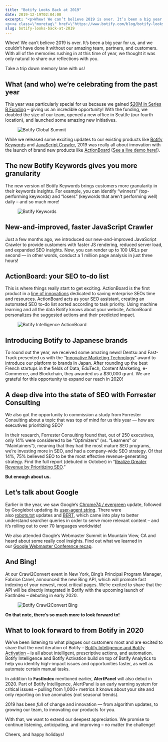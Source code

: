 ```yaml
---
title: "Botify Looks Back at 2019"
date: 2019-12-19T02:04:00
excerpt: "<p>Whew! We can’t believe 2019 is over. It’s been a big year for us, and we couldn’t have done it without our amazing team, partners, and customers. With all of the memories rushing in at this time of year, we thought it was only natural to share our reflections with you. Take a trip down&hellip; </p>
<p><a class=\"moretag\" href=\"https://www.botify.com/blog/botify-looks-back-at-2019\">Read the full article</a></p>"
slug: botify-looks-back-at-2019
---
```



<p>Whew! We can’t believe 2019 is over. It’s been a big year for us, and we couldn’t have done it without our amazing team, partners, and customers. With all of the memories rushing in at this time of year, we thought it was only natural to share our reflections with you.</p>



<p>Take a trip down memory lane with us!</p>



<h2 class="wp-block-heading" id="what-and-who-we-re-celebrating-from-the-past-year">What (and who) we’re celebrating from the past year</h2>



<p>This year was particularly special for us because we gained&nbsp;<a href="https://www.botify.com/blog/we-just-raised-usd20-million-in-series-b-funding-now-what" target="_blank" rel="noreferrer noopener" aria-label=" (opens in a new tab)">$20M in Series B Funding</a>&nbsp;– giving us an incredible opportunity! With the funding, we doubled the size of our team, opened a new office in Seattle (our fourth location), and launched some amazing new initiatives.</p>



<figure class="wp-block-image"><img decoding="async" src="https://images.ctfassets.net/tp56mevc46jo/7EYtU5otCmP6UmUQGkl6z5/a0b32f019eff7027c356890415327ec0/Botify_Global_Summit.jpg" alt="Botify Global Summit"/></figure>



<p>While we released some exciting updates to our existing products like&nbsp;<a href="https://www.botify.com/blog/the-new-version-of-botify-keywords-is-here" target="_blank" rel="noreferrer noopener" aria-label=" (opens in a new tab)">Botify Keywords</a>&nbsp;and&nbsp;<a href="https://www.botify.com/blog/javascript-seo-analysis-tool" target="_blank" rel="noreferrer noopener" aria-label=" (opens in a new tab)">JavaScript Crawler</a>, 2019 was really all about innovation with the launch of brand new products like&nbsp;<a href="https://www.botify.com/blog/action-board-prioritized-seo-plan" target="_blank" rel="noreferrer noopener" aria-label=" (opens in a new tab)">ActionBoard</a>&nbsp;(<a href="https://lp.botify.com/webinar/actionboard">See a live demo here!</a>).</p>



<h2 class="wp-block-heading" id="the-new-botify-keywords-gives-you-more-granularity">The new Botify Keywords gives you more granularity</h2>



<p>The new version of Botify Keywords brings customers more granularity in their keywords insights. For example, you can identify “winners” (top-performing keywords) and “losers” (keywords that aren’t performing well) daily – and so much more!</p>



<figure class="wp-block-image"><img decoding="async" src="https://images.ctfassets.net/tp56mevc46jo/4ybUFNhC2j9l3uZEgWRe00/8fb9e16badedcd8104b1c5bc6b9bed27/Botify_Keywords.png" alt="Botify Keywords"/></figure>



<h2 class="wp-block-heading" id="new-and-improved-faster-javascript-crawler">New-and-improved, faster JavaScript Crawler</h2>



<p>Just a few months ago, we introduced our new-and-improved JavaScript Crawler to provide customers with faster JS rendering, reduced server load, and expanded SEO insights. Now, you can render up to 100 URLs per second — in other words, conduct a 1 million page analysis in just three hours!</p>



<h2 class="wp-block-heading" id="actionboard-your-seo-to-do-list">ActionBoard: your SEO to-do list</h2>



<p>This is where things really start to get exciting. ActionBoard is the first product in a&nbsp;<a href="https://www.botify.com/blog/botify-intelligence-activation-seo" target="_blank" rel="noreferrer noopener" aria-label=" (opens in a new tab)">line of innovations</a>&nbsp;dedicated to saving enterprise SEOs time and resources. ActionBoard acts as your SEO assistant, creating an automated SEO to-do list sorted according to task priority. Using machine learning and all the data Botify knows about your website, ActionBoard personalizes the suggested actions and their predicted impact.</p>



<figure class="wp-block-image"><img decoding="async" src="https://images.ctfassets.net/tp56mevc46jo/4rF9DUB6XqoxsYAbVX8mWH/cf518546519fa756fd017644094b4a1d/Botify_Intelligence_ActionBoard.png" alt="Botify Intelligence ActionBoard"/></figure>



<h2 class="wp-block-heading" id="introducing-botify-to-japanese-brands">Introducing Botify to Japanese brands</h2>



<p>To round out the year, we received some amazing news! Dentsu and Fast-Track presented us with the “<a href="https://www.prnewswire.com/news-releases/botify-named-innovative-marketing-technology-winner-by-fast-track--dentsu-inc-to-support-the-growth-of-brands-in-japan-300951973.html" target="_blank" rel="noreferrer noopener" aria-label=" (opens in a new tab)">Innovative Marketing Technology</a>” award to introduce our platform to brands in Japan. After rounding up the best French startups in the fields of Data, EduTech, Content Marketing, e-Commerce, and Blockchain, they awarded us a $30,000 grant. We are grateful for this opportunity to expand our reach in 2020!</p>



<h2 class="wp-block-heading" id="a-deep-dive-into-the-state-of-seo-with-forrester-consulting">A deep dive into the state of SEO with Forrester Consulting</h2>



<p>We also got the opportunity to commission a study from Forrester Consulting about a topic that was top of mind for us this year — how are executives prioritizing SEO?</p>



<p>In their research, Forrester Consulting found that, out of 250 executives, only 14% were considered to be “Optimizers” (vs. “Learners” or “Maintainers”), meaning that they had the most mature SEO programs, we&#8217;re investing more in SEO, and had a company-wide SEO strategy. Of that 14%, 75% believed SEO to be the most effective revenue-generating strategy. Find the full report (debuted in October) in “<a href="https://lp.botify.com/white-paper/forrester-unlocking-revenue-potential" target="_blank" rel="noreferrer noopener" aria-label=" (opens in a new tab)">Realize Greater Revenue by Prioritizing SEO</a>.&#8221;</p>



<p><strong>But enough about us.</strong></p>



<h2 class="wp-block-heading" id="let-s-talk-about-google">Let’s talk about Google</h2>



<p>Earlier in the year, we saw Google’s&nbsp;<a href="https://www.botify.com/blog/what-evergreen-googlebot-chrome74-update-revealed-about-render-budget" target="_blank" rel="noreferrer noopener" aria-label=" (opens in a new tab)">Chrome74 / evergreen</a>&nbsp;update, followed by Googlebot updating its&nbsp;<a href="https://www.botify.com/blog/googlebot-user-agent-update-seo" target="_blank" rel="noreferrer noopener" aria-label=" (opens in a new tab)">user-agent string</a>. There were also&nbsp;<a href="https://www.botify.com/blog/googles-updates-to-robots-txt-what-seos-need-to-know" target="_blank" rel="noreferrer noopener" aria-label=" (opens in a new tab)">robots.txt</a>&nbsp;updates and&nbsp;<a href="https://www.botify.com/blog/google-bert-update-keywords-intent" target="_blank" rel="noreferrer noopener" aria-label=" (opens in a new tab)">BERT</a>, which came into play to better understand searcher queries in order to serve more relevant content – and it’s rolling out to over 70 languages worldwide!</p>



<p>We also attended Google’s Webmaster Summit in Mountain View, CA and heard about some really cool insights. Find out what we learned in our&nbsp;<a href="https://www.botify.com/blog/google-webmaster-conference-seo" target="_blank" rel="noreferrer noopener" aria-label=" (opens in a new tab)">Google Webmaster Conference recap</a>.</p>



<h2 class="wp-block-heading" id="and-bing-">And Bing!</h2>



<p>At our Crawl2Convert event in New York, Bing’s Principal Program Manager, Fabrice Canel, announced the new Bing API, which will promote fast indexing of your newest, most critical pages. We’re excited to share that the API will be directly integrated in Botify with the upcoming launch of FastIndex – debuting in early 2020.</p>



<figure class="wp-block-image"><img decoding="async" src="https://images.ctfassets.net/tp56mevc46jo/2Jwuf8VBzyPvFX8GnpOzvM/a42cdc4eb0bd2e369af50483d87ecc19/Botify_Crawl2Convert_Bing.jpg" alt="Botify Crawl2Convert Bing"/></figure>



<p><strong>On that note, there’s so much more to look forward to!</strong></p>



<h2 class="wp-block-heading" id="what-to-look-forward-to-from-botify-in-2020">What to look forward to from Botify in 2020</h2>



<p>We’ve been listening to what plagues our customers most and are excited to share that the next iteration of Botify –&nbsp;<a href="https://www.botify.com/blog/botify-intelligence-activation-seo" target="_blank" rel="noreferrer noopener" aria-label=" (opens in a new tab)">Botify Intelligence and Botify Activation</a>&nbsp;– is all about intelligent, prescriptive actions, and automation. Botify Intelligence and Botify Activation build on top of Botify Analytics to help you identify high-impact issues and opportunities faster, as well as automate certain manual tasks.</p>



<p>In addition to&nbsp;<strong>FastIndex</strong>&nbsp;mentioned earlier,&nbsp;<strong>AlertPanel</strong>&nbsp;will also debut in 2020. Part of Botify Intelligence, AlertPanel is an early warning system for critical issues – pulling from 1,000+ metrics it knows about your site and only reporting on true anomalies (not seasonal trends).</p>



<p>2019 has been&nbsp;<em>full</em>&nbsp;of change and innovation — from algorithm updates, to growing our team, to innovating our products for you.</p>



<p>With that, we want to extend our deepest appreciation. We promise to continue listening, anticipating, and improving – no matter the challenge!</p>



<p>Cheers, and happy holidays!</p>
